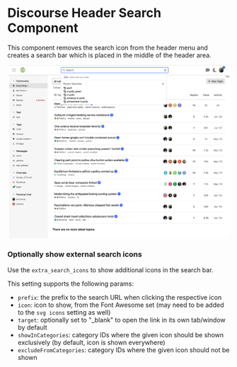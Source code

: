 # Discourse Header Search Component

This component removes the search icon from the header menu and creates a search bar which is placed in the middle of the header area.

![docs card filter preview](./readme-assets/example.png)

### Optionally show external search icons

Use the `extra_search_icons` to show additional icons in the search bar.

This setting supports the following params:

- `prefix`: the prefix to the search URL when clicking the respective icon
- `icon`: icon to show, from the Font Awesome set (may need to be added to the `svg icons` setting as well)
- `target`: optionally set to "\_blank" to open the link in its own tab/window by default
- `showInCategories`: category IDs where the given icon should be shown exclusively (by default, icon is shown everywhere)
- `excludeFromCategories`: category IDs where the given icon should not be shown
